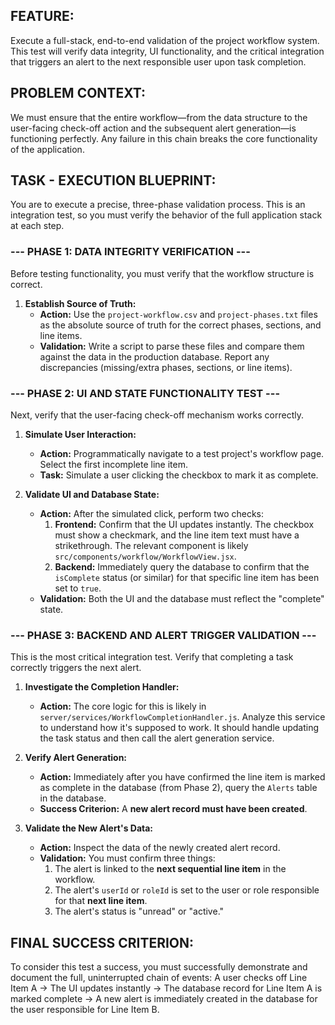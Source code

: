 ## FEATURE:
Execute a full-stack, end-to-end validation of the project workflow system. This test will verify data integrity, UI functionality, and the critical integration that triggers an alert to the next responsible user upon task completion.

## PROBLEM CONTEXT:
We must ensure that the entire workflow—from the data structure to the user-facing check-off action and the subsequent alert generation—is functioning perfectly. Any failure in this chain breaks the core functionality of the application.

## TASK - EXECUTION BLUEPRINT:
You are to execute a precise, three-phase validation process. This is an integration test, so you must verify the behavior of the full application stack at each step.

### --- PHASE 1: DATA INTEGRITY VERIFICATION ---

Before testing functionality, you must verify that the workflow structure is correct.

1.  **Establish Source of Truth:**
    * **Action:** Use the `project-workflow.csv` and `project-phases.txt` files as the absolute source of truth for the correct phases, sections, and line items.
    * **Validation:** Write a script to parse these files and compare them against the data in the production database. Report any discrepancies (missing/extra phases, sections, or line items).

### --- PHASE 2: UI AND STATE FUNCTIONALITY TEST ---

Next, verify that the user-facing check-off mechanism works correctly.

1.  **Simulate User Interaction:**
    * **Action:** Programmatically navigate to a test project's workflow page. Select the first incomplete line item.
    * **Task:** Simulate a user clicking the checkbox to mark it as complete.

2.  **Validate UI and Database State:**
    * **Action:** After the simulated click, perform two checks:
        1.  **Frontend:** Confirm that the UI updates instantly. The checkbox must show a checkmark, and the line item text must have a strikethrough. The relevant component is likely `src/components/workflow/WorkflowView.jsx`.
        2.  **Backend:** Immediately query the database to confirm that the `isComplete` status (or similar) for that specific line item has been set to `true`.
    * **Validation:** Both the UI and the database must reflect the "complete" state.

### --- PHASE 3: BACKEND AND ALERT TRIGGER VALIDATION ---

This is the most critical integration test. Verify that completing a task correctly triggers the next alert.

1.  **Investigate the Completion Handler:**
    * **Action:** The core logic for this is likely in `server/services/WorkflowCompletionHandler.js`. Analyze this service to understand how it's supposed to work. It should handle updating the task status and then call the alert generation service.

2.  **Verify Alert Generation:**
    * **Action:** Immediately after you have confirmed the line item is marked as complete in the database (from Phase 2), query the `Alerts` table in the database.
    * **Success Criterion:** A **new alert record must have been created**.

3.  **Validate the New Alert's Data:**
    * **Action:** Inspect the data of the newly created alert record.
    * **Validation:** You must confirm three things:
        1.  The alert is linked to the **next sequential line item** in the workflow.
        2.  The alert's `userId` or `roleId` is set to the user or role responsible for that **next line item**.
        3.  The alert's status is "unread" or "active."

## FINAL SUCCESS CRITERION:
To consider this test a success, you must successfully demonstrate and document the full, uninterrupted chain of events:
A user checks off Line Item A -> The UI updates instantly -> The database record for Line Item A is marked complete -> A new alert is immediately created in the database for the user responsible for Line Item B.